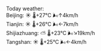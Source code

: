 Today weather:  
Beijing: ☀️   🌡️+27°C 🌬️↑4km/h  
Tianjin: ☀️   🌡️+26°C 🌬️←7km/h  
Shijiazhuang: ⛅️  🌡️+23°C 🌬️↘19km/h  
Tangshan: ☀️   🌡️+25°C 🌬️←4km/h  
